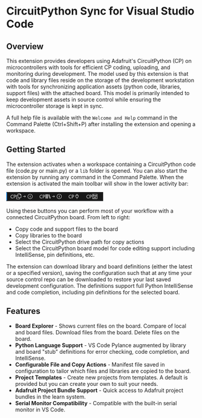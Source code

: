 # CircuitPython Sync for Visual Studio Code

## Overview
This extension provides developers using Adafruit's CircuitPython (CP) on microcontrollers with tools for efficient CP coding, uploading, and monitoring during development.  The model used by this extension is that code and library files reside on the storage of the development workstation with tools for synchronizing application assets (python code, libraries, support files) with the attached board. This model is primarily intended to keep development assets in source control while ensuring the microcontroller storage is kept in sync.

A full help file is available with the `Welcome and Help` command in the Command Palette (Ctrl+Shift+P) after installing the extension and opening a workspace.

## Getting Started
The extension activates when a workspace containing a CircuitPython code file (code.py or main.py) or a `lib` folder is opened.  You can also start the extension by running any command in the Command Palette. When the extension is activated the main toolbar will show in the lower activity bar:

![Toolbar](https://raw.githubusercontent.com/padgettholdings/circuitpythonsync/refs/heads/master/resources/cpstoolbarsmall.png)

Using these buttons you can perform most of your workflow with a connected CircuitPython board.  From left to right:
* Copy code and support files to the board
* Copy libraries to the board
* Select the CircuitPython drive path for copy actions
* Select the CircuitPython board model for code editing support including IntelliSense, pin definitions, etc.

The extension can download library and board definitions (either the latest or a specified version), saving the configuration such that at any time your source control repo can be downloaded to restore your last saved development configuration.  The definitions support full Python IntelliSense and code completion, including pin definitions for the selected board. 

## Features
* **Board Explorer** - Shows current files on the board.  Compare of local and board files.  Download files from the board.  Delete files on the board.
* **Python Language Support** - VS Code Pylance augmented by library and board "stub" definitions for error checking, code completion, and IntelliSense. 
* **Configurable File and Copy Actions** - Manifest file saved in configuration to tailor which files and libraries are copied to the board.
* **Project Templates** - Create new projects from templates.  A default is provided but you can create your own to suit your needs.
* **Adafruit Project Bundle Support** - Quick access to Adafruit project bundles in the learn system.
* **Serial Monitor Compatibility** - Compatible with the built-in serial monitor in VS Code. 

